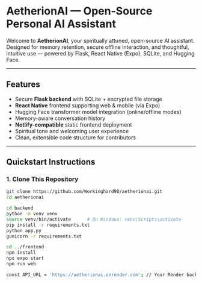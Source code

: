 # AetherionAI — Open-Source Personal AI Assistant

Welcome to **AetherionAI**, your spiritually attuned, open-source AI assistant. Designed for memory retention, secure offline interaction, and thoughtful, intuitive use — powered by Flask, React Native (Expo), SQLite, and Hugging Face.

---

## Features

- Secure **Flask backend** with SQLite + encrypted file storage  
- **React Native** frontend supporting web & mobile (via Expo)  
- Hugging Face transformer model integration (online/offline modes)  
- Memory-aware conversation history  
- **Netlify-compatible** static frontend deployment  
- Spiritual tone and welcoming user experience  
- Clean, extensible code structure for contributors

---

## Quickstart Instructions

### 1. Clone This Repository

```bash
git clone https://github.com/Workinghard90/aetherionai.git
cd aetherionai

cd backend
python -m venv venv
source venv/bin/activate      # On Windows: venv\Scripts\activate
pip install -r requirements.txt
python app.py
gunicorn -r requirements.txt

cd ../frontend
npm install
npx expo start
npm run web

const API_URL = 'https://aetherionai.onrender.com'; // Your Render backend URL
